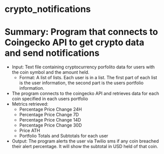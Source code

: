 # crypto_notifications
# Summary: Program that connects to Coingecko API to get crypto data and send notifications

* Input: Text file containing cryptocurrency porfolito data for users with the coin symbol and the amount held.
  * Format: A list of lists. Each user is in a list. The first part of each list is the user information, the second part is the users portfolio information.
* The program connects to the coingecko API and retrieves data for each coin specified in each users portfolio
* Metrics retrieved:
  * Percentage Price Change 24H
  * Percentage Price Change 7D
  * Percentage Price Change 14D
  * Percentage Price Change 30D
  * Price ATH
  * Portfolio Totals and Subtotals for each user
* Output: The program alerts the user via Twilio sms if any coin breached their alert percentage. It will show the subtotal in USD held of that coin.
  
  
